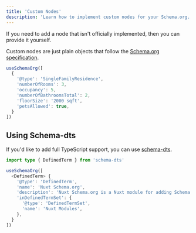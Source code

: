 ```yaml
---
title: 'Custom Nodes'
description: 'Learn how to implement custom nodes for your Schema.org.'
---
```


If you need to add a node that isn't officially implemented, then you can provide it yourself.

Custom nodes are just plain objects that follow the [Schema.org specification](https://schema.org/docs/full.html).

```ts
useSchemaOrg([
  {
    '@type': 'SingleFamilyResidence',
    'numberOfRooms': 3,
    'occupancy': 5,
    'numberOfBathroomsTotal': 2,
    'floorSize': '2000 sqft',
    'petsAllowed': true,
  }
])
```

## Using Schema-dts 

If you'd like to add full TypeScript support, you can use [schema-dts](https://github.com/google/schema-dts).

```ts
import type { DefinedTerm } from 'schema-dts'

useSchemaOrg([
  <DefinedTerm> {
    '@type': 'DefinedTerm',
    'name': 'Nuxt Schema.org',
    'description': 'Nuxt Schema.org is a Nuxt module for adding Schema.org to your Nuxt app.',
    'inDefinedTermSet': {
      '@type': 'DefinedTermSet',
      'name': 'Nuxt Modules',
    },
  }
])
```
